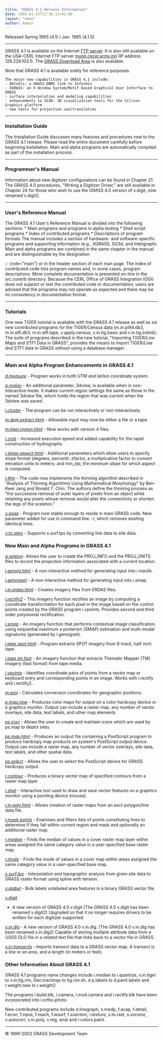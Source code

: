 ```yaml
---
title: "GRASS 4.1 Release Information"
date: 1995-01-15T11:36:11+01:00
layout: "news"
author: Admin
---
```


Released Spring 1993 (4.1) / Jan. 1995 (4.1.5)

------------------------------------------------------------------------

GRASS 4.1 is available on the Internet [FTP server](../grass41/). It is
also still available on the USA-CERL Internet FTP server
[moon.cecer.army.mil](ftp://129.229.103.1/pub/grass/grass4.1) (IP
address 129.229.103.1). The [GRASS Download Area](../download.html) is
also available.

Note that GRASS 4.1 is available solely for reference purposes.

    The major new capabilities in GRASS 4.1 include: 
    - dbtools: a GRASS-DBMS link to Informix  
    - XGRASS: an X Window System/Motif based Graphical User Interface to GRASS
    - surface interpolation and modeling capabilities 
    - enhancements to SG3D: 3D visualization tools for the Silicon Graphics platform
    - new tools for projection use/translation

------------------------------------------------------------------------

### Installation Guide

The Installation Guide discusses many features and procedures new to the
GRASS 4.1 release. Please read the entire document carefully before
beginning installation. Main and alpha programs are automatically
compiled as part of the installation process.

------------------------------------------------------------------------

### Programmer's Manual

Information about new digitizer configurations can be found in Chapter
21. The GRASS 4.0 procedures, \"Writing a Digitizer Driver,\" are still
available in Chapter 24 for those who wish to use the GRASS 4.0 version
of v.digit, now renamed v.digit2.

------------------------------------------------------------------------

### User's Reference Manual

The GRASS 4.1 User's Reference Manual is divided into the following
sections: \* Main programs and programs in alpha testing \* Shell script
programs \* Index of contributed programs \* Descriptions of program
formats The manual includes a section of hardware- and software-specific
programs and supporting information (e.g., XGRASS, SG3d, and
Intergraph). Main and alpha programs are combined in the same chapter in
the manual and are distinguishable by the designation

::: {role="main"}
or in the header section of each man page. The index of contributed code
lists program names and, in some cases, program descriptions. More
complete documentation is presented on-line in the src.contrib
directory. Because the CERL Office of GRASS Integration (OGI) does not
support or test the contributed code or documentation, users are advised
that the programs may not operate as expected and there may be no
consistency in documentation format.

------------------------------------------------------------------------

### Tutorials

One new TIGER tutorial is available with the GRASS 4.1 release as well
as six new contributed programs for the TIGER/Census data
(m.in.pl94.db3, m.in.stfl.db3, m.in.stfl.tape, v.apply.census,
v.in.tig.basic and v.in.tig.lndmk). The suite of programs described in
the new tutorial, \"Importing TIGER/Line Maps and STF1 Data in GRASS\",
provides the means to import TIGER/Line dnd STF1 data in GRASS without
using a database manager.

------------------------------------------------------------------------

### Main and Alpha Program Enhancements in GRASS 4.1

*[d.measure](../gdp/html_grass4/html/d.measure.html)* - Program works in
both UTM and lat/lon coordinate system.

*[g.region](../gdp/html_grass4/html/g.region.html)* - An additional
parameter, 3dview, is available when in non-interactive mode. It makes
current region settings the same as those in the named 3dview file,
which holds the region that was current when the 3dview was saved.

*[i.cluster](../gdp/html_grass4/html/i.cluster.html)* - The program can
be run interactively or non-interactively.

*[m.dem.extract.html](../gdp/html_grass4/html/m.dem.extract.html)* -
Allowable input may now be either a file or a tape.

*[m.tiger.region.html](../gdp/html_grass4/html/m.tiger.region.html)* -
Now works with version 4 files.

*[r.cost](../gdp/html_grass4/html/r.cost.html)* - Increased execution
speed and added capability for the rapid construction of hydrographs.

*[r.slope.aspect.html](../gdp/html_grass4/html/r.slope.aspect.html)* -
Additional parameters which allow users to specify slope format
(degrees, percent): zfactor, a multiplicative factor to convert
elevation units to meters; and min\_slp, the minimum slope for which
aspect is computed.

*[r.thin](../ggdp/html_grass4/html/r.thin.html)* - The code now
implements the thinning algorithm described in \"Analysis of Thinning
Algorithms Using Mathematical Morphology\" by Ben-Kwei Jang and Ronald
T. Chin. The authors define the thinning process as \"the successive
removal of outer layers of pixels from an object while retaining any
pixels whose removal would alter the connectivity or shorten the legs of
the sceleton.\"

*[v.spag](../gdp/html_grass4/html/v.spag.html)* - Program now stable
enough to reside in main GRASS code. New parameter added for use in
command line: -i, which removes existing identical lines.

*[v.to.sites](../gdp/html_grass4/html/v.to.sites.html)* - Supports
s.surf.tps by converting line data to site data.

### New Main and Alpha Programs in GRASS 4.1

*[g.setproj](../gdp/html_grass4/html/g.setproj.html)*- Allows the user
to create the PROJ\_INFO and the PROJ\_UNITS files to record the
projection information associated with a current location.

*[i.gensig.html](../gdp/html_grass4/html/i.gensig.html)* - A
non-interactive method for generating input into i.maxlik.

*[i.gensigset](../gdp/html_grass4/html/i.gensigset.html)* - A
non-interactive method for generating input into i.smap.

*[i.in.erdas.html](../gdp/html_grass4/html/i.in.erdas.html)* - Creates
imagery files from ERDAS files.

*[i.rectify2](../gdp/html_grass4/html/i.rectify2.html)* - This imagery
function rectifies an image by computing a coordinate transformation for
each pixel in the image based on the control points created by the GRASS
program i.vpoints. Provides second and third order polynomial
rectification.

*[i.smap](../gdp/html_grass4/html/i.smap.html)* - An imagery function
that performs contextual image classification using sequential maximum a
posteriori (SMAP) estimation and multi-modal signatures (generated by
i.gensigset).

*[i.tape.spot.html](../gdp/html_grass4/html/i.tape.spot.html)* - Program
extracts SPOT imagery from 9-track, half-inch tape.

*[i.tape.tm.fast](../gdp/html_grass4/html/i.tape.tm.fast.html)* - An
imagery function that extracts Thematic Mapper (TM) imagery (fast
format) from tape media.

*[i.vpoints](../gdp/html_grass4/html/i.vpoints.html)* - Identifies
coordinate pairs of points from a vector map or keyboard entry and
corresponding points in an image. Works with i.rectify and i.rectify2.

*[m.proj](../gdp/html_grass4/html/m.proj.html)* - Calculates conversion
coordinates for geographic positions.

*[p.map.new](../gdp/html_grass4/html/p.map.new.html)* - Produces color
maps for output on a color hardcopy device or a graphics monitor. Output
can include a raster map, any number of vector overlays, site data, text
labels, and other map elements.

*[ps.icon](../gdp/html_grass4/html/ps.icon.html)* - Allows the user to
create and maintain icons which are used by ps.map to depict sites.

*[ps.map.html](../gdp/html_grass4/html/ps.map.html)* - Produces an
output file containing a PostScript program to produce hardcopy map
products on system's PostScript output device. Output can include a
raster map, any number of vector overlays, site data, text labels, and
other spatial data.

*[ps.select](../gdp/html_grass4/html/ps.select.html)* - Allows the user
to select the PostScript device for GRASS hardcopy output.

*[r.contour](../gdp/html_grass4/html/r.contour.html)* - Produces a
binary vector map of specified contours from a raster map layer.

*[r.digit](../gdp/html_grass4/html/r.digit.html)* - Interactive tool
used to draw and save vector features on a graphics monitor using a
pointing device (mouse).

*[r.in.poly.html](../gdp/html_grass4/html/r.in.poly.html)* - Allows
creation of raster maps from an ascii polygon/line data file.

*[r.mask.points](../gdp/html_grass4/html/r.mask.points.html)* - Examines
and filters lists of points constituting lines to determine if they fall
within current region and mask and optionally an additional raster map.

*[r.median](../gdp/html_grass4/html/r.median.html)* - Finds the median
of values in a cover raster map layer within areas assigned the same
category value in a user-specified base raster map.

*[r.mode](../gdp/html_grass4/html/r.mode.html)* - Finds the mode of
values in a cover map within areas assigned the same category value in a
user-specified base map.

*[s.surf.tps](../gdp/html_grass4/html/s.surf.tps.html)* - Interpolation
and topographic analysis from given site data to GRASS raster format
using spline with tension.

*[v.alabel](../gdp/html_grass4/html/v.alabel.html)* - Bulk labels
unlabeled area features in a binary GRASS vector file.

*[v.digit](../gdp/html_grass4/html/v.cutter.html%3Ev.cutter%3C/a%3E%3C/i%3E%20-%20This%20program%20provides%20a%20way%20to%20generate%20new%20maps%20based%20on%20an%0Aintersection%20of%20two%20existing%20maps.%20%20It%20in%20effect%20provides%20a%20way%20to%20create%0Amasked%20versions%20of%20vector%20maps.%20%20Lines,%20sites,%20and%20polygons%20are%20clipped%0Acorrectly.%0A%3Cp%3E%0A%3Ci%3E%3Ca%20href=)*
- A new version of GRASS 4.0 v.digit.(The GRASS 4.0 v.digit has been
renamed v.digit2) Upgraded so that it no longer requires drivers to be
written for each digitizer supported.

*[v.in.dlg](../gdp/html_grass4/html/v.in.dlg.html)* - A new version of
GRASS 4.0 v.in.dlg. (The GRASS 4.0 v.in.dlg has been renamed v.in.dlg2)
Capable of storing multiple attribute data from a USGS DLG file in a
related text file that links back to a vector file in GRASS.

*[v.in.transects](../gdp/html_grass4/html/v.in.transects.html)* -
Imports transect data to a GRASS vector map. A transect is a line or an
area, and a length (in meters or feet).

### Other Information About GRASS 4.1

GRASS 4.1 programs name changes include i.median to i.quantize,
v.in.tiger to v.in.tig.rim, Gen.tractmap to tig.rim.sh, d.p.labels to
d.paint.labels and r.weight.new to r.weight2.

The programs i.build.blk, i.camera, i.mod.camera and i.rectify.blk have
been incorporated into i.ortho.photo.

New contributed programs include d.linegraph, s.medp, f.acap, f.detail,
f.econ, f.input, f.reach, f.wsurf, f.xsection, i.texture, s.to.rast,
s.voronoi, v.autocorr, v.in.poly, v.reg, wrat and r.colors.paint.

------------------------------------------------------------------------

&copy; 1999-2002 GRASS Development Team
